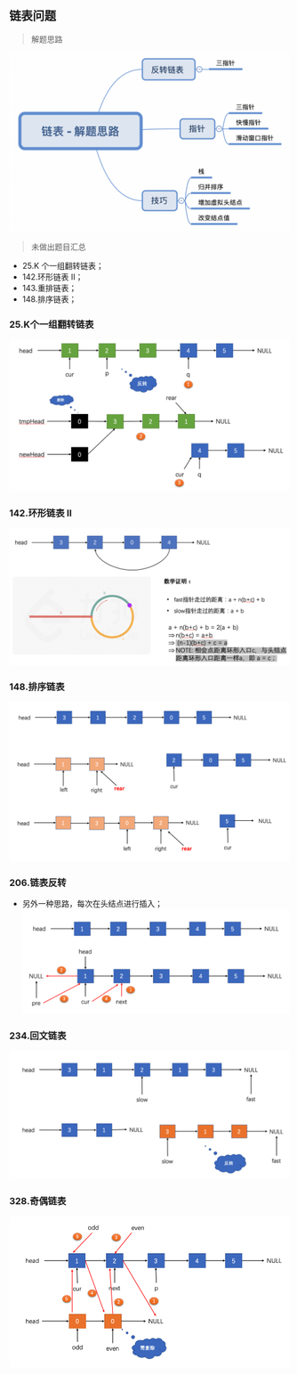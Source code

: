 ## 链表问题

> 解题思路

![链表解题思路](./pics/WX20211110-195109@2x.png)

> 未做出题目汇总
- 25.K 个一组翻转链表；
- 142.环形链表 II；
- 143.重排链表；
- 148.排序链表；

### 25.K个一组翻转链表
![K个一组翻转链表](./pics/WX20211105-171252.png)

### 142.环形链表 II
![环形链表 II](./pics/QQ20211024-155512@2x.png)

### 148.排序链表
![排序链表](./pics/QQ20210825-221239.png)

### 206.链表反转
- 另外一种思路，每次在头结点进行插入；
![链表反转](./pics/QQ20210824-160809.png)

### 234.回文链表
![回文链表](./pics/QQ20210826-002358.png)

### 328.奇偶链表
![奇偶链表](./pics/QQ20210824-193628.png)


